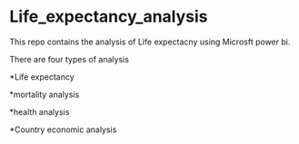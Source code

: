 # Life_expectancy_analysis
This repo contains the analysis of Life expectacny using Microsft power bi.

There are four types of analysis

*Life expectancy 

*mortality analysis

*health analysis

*Country economic analysis
